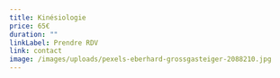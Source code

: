 ```yaml
---
title: Kinésiologie
price: 65€
duration: ""
linkLabel: Prendre RDV
link: contact
image: /images/uploads/pexels-eberhard-grossgasteiger-2088210.jpg
---
```

